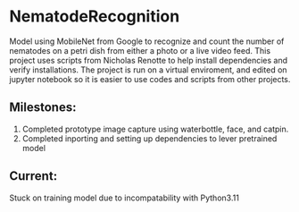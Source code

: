 # NematodeRecognition
Model using MobileNet from Google to recognize and count the number of nematodes on a petri dish from either a photo or a live video feed. This project uses scripts from Nicholas Renotte to help install dependencies and verify installations. The project is run on a virtual enviroment, and edited on jupyter notebook so it is easier to use codes and scripts from other projects.

## Milestones:
1. Completed prototype image capture using waterbottle, face, and catpin.
2. Completed inporting and setting up dependencies to lever pretrained model

## Current:
Stuck on training model due to incompatability with Python3.11
